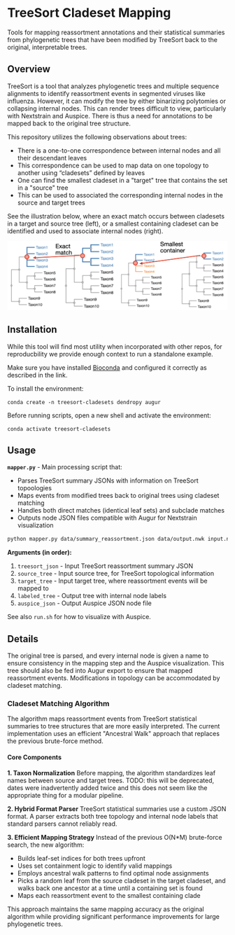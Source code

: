 # TreeSort Cladeset Mapping

Tools for mapping reassortment annotations and their statistical summaries from phylogenetic trees that have been modified by TreeSort back to the original, interpretable trees.

## Overview

TreeSort is a tool that analyzes phylogenetic trees and multiple sequence alignments to identify reassortment events in segmented viruses like influenza. However, it can modify the tree by either binarizing polytomies or collapsing internal nodes. This can render trees difficult to view, particularly with Nextstrain and Auspice. There is thus a need for annotations to be mapped back to the original tree structure.

This repository utilizes the following observations about trees:

- There is a one-to-one correspondence between internal nodes and all their descendant leaves
- This correspondence can be used to map data on one topology to another using “cladesets” defined by leaves
- One can find the smallest cladeset in a "target" tree that contains the set in a "source" tree
- This can be used to associated the corresponding internal nodes in the source and target trees

See the illustration below, where an exact match occurs between cladesets in a target and source tree (left), or a smallest containing cladeset can be identified and used to associate internal nodes (right).

![Cladeset mapping](CladesetMapping.png)

## Installation

While this tool will find most utility when incorporated with other repos, for reproducbility we provide enough context to run a standalone example.

Make sure you have installed [Bioconda](https://bioconda.github.io/) and configured it correctly as described in the link.

To install the environment:

```
conda create -n treesort-cladesets dendropy augur
```

Before running scripts, open a new shell and activate the environment:

```
conda activate treesort-cladesets
```

## Usage

**`mapper.py`** - Main processing script that:

- Parses TreeSort summary JSONs with information on TreeSort topoologies
- Maps events from modified trees back to original trees using cladeset matching
- Handles both direct matches (identical leaf sets) and subclade matches
- Outputs node JSON files compatible with Augur for Nextstrain visualization

```bash
python mapper.py data/summary_reassortment.json data/output.nwk input.nwk labeled.nwk node.json
```

**Arguments (in order):**

1. `treesort_json` - Input TreeSort reassortment summary JSON
2. `source_tree` - Input source tree, for TreeSort topological information
3. `target_tree` - Input target tree, where reassortment events will be mapped to
4. `labeled_tree` - Output tree with internal node labels
5. `auspice_json` - Output Auspice JSON node file

See also `run.sh` for how to visualize with Auspice.

## Details

The original tree is parsed, and every internal node is given a name to ensure consistency in the mapping step and the Auspice visualization. This tree should also be fed into Augur export to ensure that mapped reassortment events. Modifications in topology can be accommodated by cladeset matching.

### Cladeset Matching Algorithm

The algorithm maps reassortment events from TreeSort statistical summaries to tree structures that are more easily interpreted. The current implementation uses an efficient "Ancestral Walk" approach that replaces the previous brute-force method.

#### Core Components

**1. Taxon Normalization**
Before mapping, the algorithm standardizes leaf names between source and target trees. TODO: this will be deprecated, dates were inadvertently added twice and this does not seem like the appropriate thing for a modular pipeline.

**2. Hybrid Format Parser**
TreeSort statistical summaries use a custom JSON format. A parser extracts both tree topology and internal node labels that standard parsers cannot reliably read.

**3. Efficient Mapping Strategy**
Instead of the previous O(N*M) brute-force search, the new algorithm:

- Builds leaf-set indices for both trees upfront
- Uses set containment logic to identify valid mappings
- Employs ancestral walk patterns to find optimal node assignments
- Picks a random leaf from the source cladeset in the target cladeset, and walks back one ancestor at a time until a containing set is found
- Maps each reassortment event to the smallest containing clade

This approach maintains the same mapping accuracy as the original algorithm while providing significant performance improvements for large phylogenetic trees.